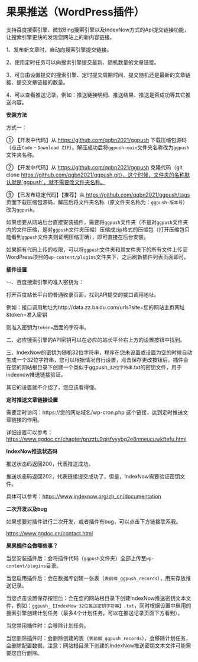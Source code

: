 # 果果推送（WordPress插件）

支持百度搜索引擎、微软Bing搜索引擎以及IndexNow方式的Api提交链接功能，让搜索引擎更快的发现您网站上的新内容链接。

1、发布新文章时，自动向搜索引擎提交链接。

2、使用定时任务可以向搜索引擎提交最新、随机数量的文章链接。

3、可自由设置提交的搜索引擎、定时提交周期时间、提交随机还是最新的文章链接、提交文章链接的数量。

4、可以查看推送记录，例如：推送链接明细、推送结果、推送是否成功等其它推送内容。

**安装方法**

方式一：

① 【开发中代码】从 https://github.com/qqbn2021/ggpush 下载压缩包源码（点击`Code` - `Download ZIP`）。解压成功后将`ggpush-main`文件夹名称改为`ggpush`文件夹名称。

② 【开发中代码】从 https://github.com/qqbn2021/ggpush 克隆代码（git clone https://github.com/qqbn2021/ggpush.git），这个时候，文件夹的名称默认就是`ggpush`，就不需要改文件夹名称。

③ 【已发布稳定代码】【推荐】从 https://github.com/qqbn2021/ggpush/tags 页面下载压缩包源码，解压后将文件夹名称（原文件夹名称为：`ggpush-版本号`）改为`ggpush`。

如果想要从网站后台直接安装插件，需要将`ggpush`文件夹（不是对`ggpush`文件夹内的文件压缩，是对`ggpush`文件夹压缩）压缩成zip格式的压缩包（打开压缩包只能看到`ggpush`文件夹则证明压缩正确），即可直接在后台安装。

如果拥有代码上传的权限，可以将`ggpush`文件夹和其文件夹下的所有文件上传至WordPress项目的`wp-content/plugins`文件夹下，之后刷新插件列表页面即可。

**插件设置**

一、百度搜索引擎的准入密钥为：

打开百度站长平台的普通收录页面，找到API提交的接口调用地址。

例如：接口调用地址为http://data.zz.baidu.com/urls?site=您的网站主页网址&token=准入密钥

则准入密钥为`token=`后面的字符串。

二、必应搜索引擎的API密钥可以在必应的站长平台右上方的设置按钮中找到。

三、IndexNow的密钥为随机32位字符串，程序在您未设置或设置为空的时候自动生成一个32位字符串，您可以根据情况自行设置，点击保存更改按钮后，插件会在您的网站根目录下创建一个类似于ggpush_`32位字符串`.txt的密钥文件，用于indexnow推送链接验证。

其它的设置就不介绍了，您应该看得懂。

**定时推送文章链接设置**

需要定时访问：https://您的网站域名/wp-cron.php 这个链接，达到定时推送文章链接的作用。

详细设置可以参考：https://www.ggdoc.cn/chapter/pnzztu9qisfvyybg2e8nmeucuwkftefu.html

**IndexNow推送状态码**

推送状态码返回200，代表推送成功。

推送状态码返回202，代表链接提交成功了，但是，IndexNow需要验证密钥文件。

具体可以参考：https://www.indexnow.org/zh_cn/documentation

**二次开发以及bug**

如果想要对插件进行二次开发，或者插件有bug，可以点击下方链接联系我。

https://www.ggdoc.cn/contact.html

**果果插件会做哪些事？**

当您安装插件后：会将插件代码（`ggpush`文件夹）全部上传至`wp-content/plugins`目录。

当您启用插件后：会在数据库创建一张表（`表前缀_ggpush_records`），用来存放推送记录。

当您点击设置保存按钮后：会在您的网站根目录下创建IndexNow推送密钥文本文件，例如：`ggpush_【IndexNow 32位推送密钥字符串】.txt`，同时根据设置中启用的搜索引擎创建计划任务（最多4个计划任务，可以在推送记录页面下方看到）。

当您禁用插件时：会移除计划任务。

当您删除插件时：会删除创建的表（`表前缀_ggpush_records`），会移除计划任务，会删除配置数据。注意：网站根目录下创建的IndexNow推送密钥文本文件可能需要您自行删除。

